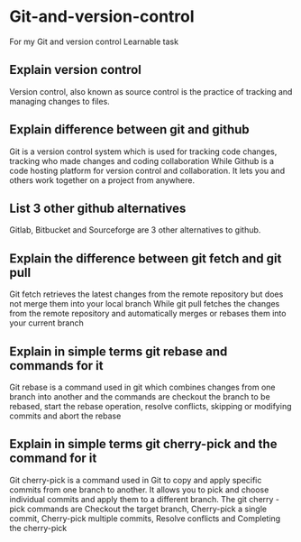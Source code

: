 # Git-and-version-control
For my Git and version control Learnable task

## Explain version control
Version control, also known as source control is the practice of tracking and managing changes to files.

## Explain difference between git and github
Git is a version control system which is used for tracking code changes, tracking who made changes and coding collaboration While Github is a code hosting platform for version control and collaboration. It lets you and others work together on a project from anywhere.

## List 3 other github alternatives
Gitlab, Bitbucket and Sourceforge are 3 other alternatives to github.

## Explain the difference between git fetch and git pull
Git fetch retrieves the latest changes from the remote repository but does not merge them into your local branch While git pull fetches the changes from the remote repository and automatically merges or rebases them into your current branch


## Explain in simple terms git rebase and commands for it
Git rebase is a command used in git which combines changes from one branch into another and the commands are checkout the branch to be rebased, start the rebase operation, resolve conflicts, skipping or modifying commits and abort the rebase

## Explain in simple terms git cherry-pick and the command for it
 Git cherry-pick is a command used in Git to copy and apply specific commits from one branch to another. It allows you to pick and choose individual commits and apply them to a different branch. The git cherry -pick commands are Checkout the target branch, Cherry-pick a single commit, Cherry-pick multiple commits, Resolve conflicts and Completing the cherry-pick

